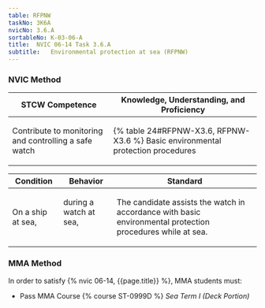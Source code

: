 ```yaml
---
table: RFPNW
taskNo: 3K6A
nvicNo: 3.6.A 
sortableNo: K-03-06-A
title:  NVIC 06-14 Task 3.6.A 
subtitle:   Environmental protection at sea (RFPNW)
---
```






### NVIC Method

<a style="display:none;" onclick="togglevisibility('nvic_methods')" >Show NVIC method.</a>

<div id='nvic_methods' class='show'>

<table>
<thead>
<tr>
<th class='forty'> STCW Competence </th>
<th class='sixty'> Knowledge, Understanding, and Proficiency </th>
</tr>
</thead>

<tbody>
<tr><td markdown='1'>

Contribute to monitoring and controlling a safe watch

</td><td markdown='1'>

{% table 24#RFPNW-X3.6, RFPNW-X3.6 %} Basic environmental protection procedures

</td></tr>


</tbody>
</table>


<table>
<thead>
<tr><th class='twenty'>  Condition </th><th class='twenty'> Behavior </th><th  class='sixty'>Standard </th></tr>
</thead>
<tbody >



<tr><td markdown='1'>

On a ship at sea,

</td><td markdown='1'>

during a watch at sea,

<br>

<div class="tooltip" markdown='1'>



</div>


</td><td markdown='1'>

The candidate assists the watch in accordance with basic environmental protection procedures while at sea.

</td></tr>
</tbody>
</table>
</div>


### MMA Method

In order to satisfy  {% nvic 06-14, {{page.title}}  %}, MMA students must:

* Pass MMA Course {% course ST-0999D %}  *Sea Term I (Deck Portion)*